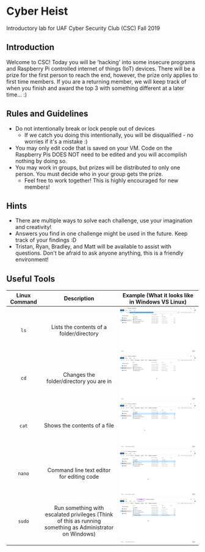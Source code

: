 # Cyber Heist
Introductory lab for UAF Cyber Security Club (CSC) Fall 2019

## Introduction
Welcome to CSC! Today you will be 'hacking' into some insecure programs and Raspberry Pi controlled internet of things (IoT) devices. There will be a prize for the first person to reach the end, however, the prize only applies to first time members. If you are a returning member, we will keep track of when you finish and award the top 3 with something different at a later time... :)

## Rules and Guidelines
* Do not intentionally break or lock people out of devices
  * If we catch you doing this intentionally, you will be disqualified - no worries if it's a mistake :)
* You may only edit code that is saved on your VM. Code on the Raspberry Pis DOES NOT need to be edited and you will accomplish nothing by doing so.
* You may work in groups, but prizes will be distributed to only one person. You must decide who in your group gets the prize.
  * Feel free to work together! This is highly encouraged for new members!
  
## Hints
* There are multiple ways to solve each challenge, use your imagination and creativity!
* Answers you find in one challenge might be used in the future. Keep track of your findings :D
* Tristan, Ryan, Bradley, and Matt will be available to assist with questions. Don't be afraid to ask anyone anything, this is a friendly environment!

## Useful Tools

| Linux Command 	|                                                Description                                               	| Example (What it looks like in Windows VS Linux) 	|
|:-------------:	|:--------------------------------------------------------------------------------------------------------:	|:------------------------------------------------:	|
|       `ls`      	|                                 Lists the contents of a folder/directory                                 	|   ![](lswin.PNG)                                               	|
|       `cd`      	|                                  Changes the folder/directory you are in                                 	|   ![](cdwin.gif)                                               	|
|      `cat`      	|                                       Shows the contents of a file                                       	|   ![](catwin.gif)                                              	|
|      `nano`     	|                                 Command line text editor for editing code                                	|   ![](nanowin.gif)                                               	|
|      `sudo`     	| Run something with escalated privileges (Think of this as running something as Administrator on Windows) 	|   ![](sudowin.gif)                                              	|

